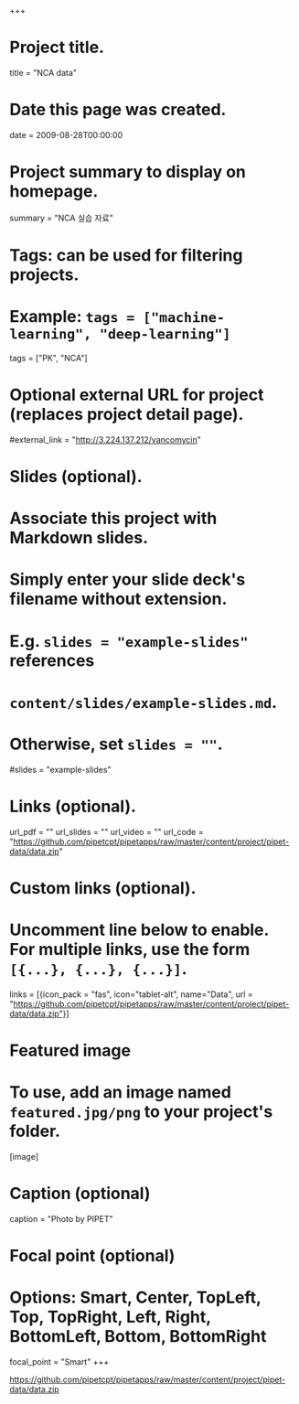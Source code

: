 +++
# Project title.
title = "NCA data"

# Date this page was created.
date = 2009-08-28T00:00:00

# Project summary to display on homepage.
summary = "NCA 실습 자료"

# Tags: can be used for filtering projects.
# Example: `tags = ["machine-learning", "deep-learning"]`
tags = ["PK", "NCA"]

# Optional external URL for project (replaces project detail page).
#external_link = "http://3.224.137.212/vancomycin"

# Slides (optional).
#   Associate this project with Markdown slides.
#   Simply enter your slide deck's filename without extension.
#   E.g. `slides = "example-slides"` references 
#   `content/slides/example-slides.md`.
#   Otherwise, set `slides = ""`.
#slides = "example-slides"

# Links (optional).
url_pdf = ""
url_slides = ""
url_video = ""
url_code = "https://github.com/pipetcpt/pipetapps/raw/master/content/project/pipet-data/data.zip"

# Custom links (optional).
#   Uncomment line below to enable. For multiple links, use the form `[{...}, {...}, {...}]`.
links = [{icon_pack = "fas", icon="tablet-alt", name="Data", url = "https://github.com/pipetcpt/pipetapps/raw/master/content/project/pipet-data/data.zip"}]

# Featured image
# To use, add an image named `featured.jpg/png` to your project's folder. 
[image]
  # Caption (optional)
  caption = "Photo by PIPET"
  
  # Focal point (optional)
  # Options: Smart, Center, TopLeft, Top, TopRight, Left, Right, BottomLeft, Bottom, BottomRight
  focal_point = "Smart"
+++

<https://github.com/pipetcpt/pipetapps/raw/master/content/project/pipet-data/data.zip>
